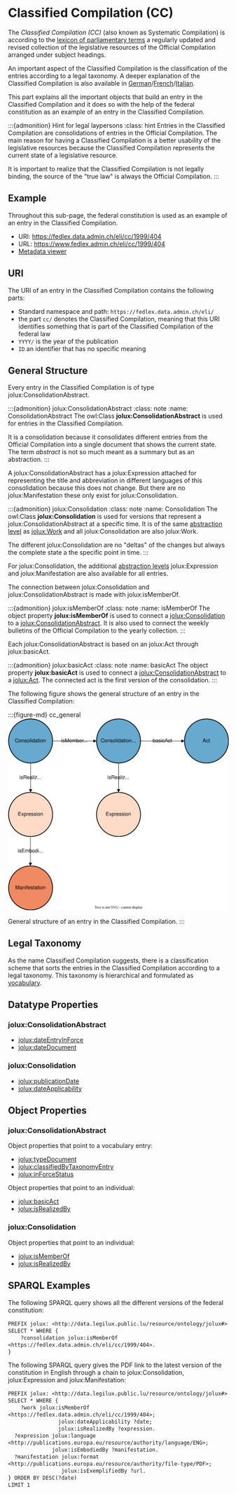 # Classified Compilation (CC)

The *Classified Compilation (CC)* (also known as Systematic Compilation) is according to the [lexicon of parliamentary terms](https://www.parlament.ch/en/%C3%BCber-das-parlament/parlamentsw%C3%B6rterbuch/parlamentsw%C3%B6rterbuch-detail?WordId=216) a regularly updated and revised collection of the legislative resources of the Official Compilation arranged under subject headings.

An important aspect of the Classified Compilation is the classification of the entries according to a legal taxonomy. A deeper explanation of the Classified Compilation is also available in [German](https://www.fedlex.admin.ch/de/cc/explanations-cc)/[French](https://www.fedlex.admin.ch/fr/cc/explanations-cc)/[Italian](https://www.fedlex.admin.ch/it/cc/explanations-cc).

This part explains all the important objects that build an entry in the Classified Compilation and it does so with the help of the federal constitution as an example of an entry in the Classified Compilation.

:::{admonition} Hint for legal laypersons
:class: hint
Entries in the Classified Compilation are consolidations of entries in the Official Compilation. The main reason for having a Classified Compilation is a better usability of the legislative resources because the Classified Compilation represents the current state of a legislative resource.

It is important to realize that the Classified Compilation is not legally binding, the source of the "true law" is always the Official Compilation.
:::

## Example

Throughout this sub-page, the federal constitution is used as an example of an entry in the Classified Compilation.

- URI: https://fedlex.data.admin.ch/eli/cc/1999/404
- URL: https://www.fedlex.admin.ch/eli/cc/1999/404
- [Metadata viewer](https://fedlex.data.admin.ch/en-CH/metadata?value=https:%2F%2Ffedlex.data.admin.ch%2Feli%2Fcc%2F1999%2F404)

## URI

The URI of an entry in the Classified Compilation contains the following parts:

- Standard namespace and path: `https://fedlex.data.admin.ch/eli/`
- the part `cc/` denotes the Classified Compilation, meaning that this URI identifies something that is part of the Classified Compilation of the federal law
- `YYYY/` is the year of the publication
- `ID` an identifier that has no specific meaning

## General Structure

Every entry in the Classified Compilation is of type jolux:ConsolidationAbstract.

:::{admonition} jolux:ConsolidationAbstract
:class: note
:name: ConsolidationAbstract
The owl:Class **jolux:ConsolidationAbstract** is used for entries in the Classified Compilation.

It is a consolidation because it consolidates different entries from the Official Compilation into a single document that shows the current state. The term *abstract* is not so much meant as a summary but as an abstraction.
:::

A jolux:ConsolidationAbstract has a jolux:Expression attached for representing the title and abbreviation in different languages of this consolidation because this does not change. But there are no jolux:Manifestation these only exist for jolux:Consolidation.

:::{admonition} jolux:Consolidation
:class: note
:name: Consolidation
The owl:Class **jolux:Consolidation** is used for versions that represent a jolux:ConsolidationAbstract at a specific time. It is of the same [abstraction level](abstraction_levels.md) as [jolux:Work](#Work) and all jolux:Consolidation are also jolux:Work.

The different jolux:Consolidation are no "deltas" of the changes but always the complete state a the specific point in time.
:::

For jolux:Consolidation, the additional [abstraction levels](abstraction_levels.md) jolux:Expression and jolux:Manifestation are also available for all entries.

The connection between jolux:Consolidation and jolux:ConsolidationAbstract is made with jolux:isMemberOf.

:::{admonition} jolux:isMemberOf
:class: note
:name: isMemberOf
The object property **jolux:isMemberOf** is used to connect a [jolux:Consolidation](#Consolidation) to a [jolux:ConsolidationAbstract](#ConsolidationAbstract). It is also used to connect the weekly bulletins of the Official Compilation to the yearly collection.
:::

Each jolux:ConsolidationAbstract is based on an jolux:Act through jolux:basicAct.

:::{admonition} jolux:basicAct
:class: note
:name: basicAct
The object property **jolux:basicAct** is used to connect a [jolux:ConsolidationAbstract](#ConsolidationAbstract) to a [jolux:Act](#Act). The connected act is the first version of the consolidation.
:::

The following figure shows the general structure of an entry in the Classified Compilation:

:::{figure-md} cc_general
![](img/cc_general.svg)

General structure of an entry in the Classified Compilation.
:::

## Legal Taxonomy

As the name Classified Compilation suggests, there is a classification scheme that sorts the entries in the Classified Compilation according to a legal taxonomy. This taxonomy is hierarchical and formulated as [vocabulary](vocabularies.md#legal-taxonomy).

## Datatype Properties

### jolux:ConsolidationAbstract

- [jolux:dateEntryInForce](#dateEntryInForce)
- [jolux:dateDocument](#dateDocument)

### jolux:Consolidation

- [jolux:publicationDate](#publicationDate)
- [jolux:dateApplicability](#dateApplicability)

## Object Properties

### jolux:ConsolidationAbstract

Object properties that point to a vocabulary entry:

- [jolux:typeDocument](vocabularies.md#text-types)
- [jolux:classifiedByTaxonomyEntry](vocabularies.md#legal-taxonomy)
- [jolux:inForceStatus](vocabularies.md#enforcement-status)

Object properties that point to an individual:

- [jolux:basicAct](#basicAct)
- [jolux:isRealizedBy](#isRealizedBy)

### jolux:Consolidation

Object properties that point to an individual:

- [jolux:isMemberOf](#isMemberOf)
- [jolux:isRealizedBy](#isRealizedBy)

## SPARQL Examples

The following SPARQL query shows all the different versions of the federal constitution:

```sparql
PREFIX jolux: <http://data.legilux.public.lu/resource/ontology/jolux#>
SELECT * WHERE {
	?consolidation jolux:isMemberOf <https://fedlex.data.admin.ch/eli/cc/1999/404>.
}
```

The following SPARQL query gives the PDF link to the latest version of the constitution in English through a chain to jolux:Consolidation, jolux:Expression and jolux:Manifestation:

```sparql
PREFIX jolux: <http://data.legilux.public.lu/resource/ontology/jolux#>
SELECT * WHERE {
	?work jolux:isMemberOf <https://fedlex.data.admin.ch/eli/cc/1999/404>;
                jolux:dateApplicability ?date;
                jolux:isRealizedBy ?expression.
  ?expression jolux:language <http://publications.europa.eu/resource/authority/language/ENG>;
              jolux:isEmbodiedBy ?manifestation.
  ?manifestation jolux:format <http://publications.europa.eu/resource/authority/file-type/PDF>;
                 jolux:isExemplifiedBy ?url.
} ORDER BY DESC(?date)
LIMIT 1
```
